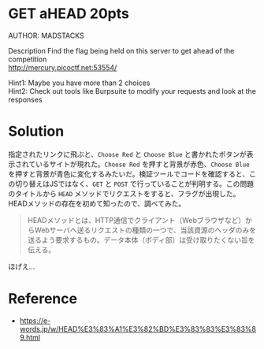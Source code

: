 # GET aHEAD 20pts
AUTHOR: MADSTACKS

Description
Find the flag being held on this server to get ahead of the competition\
http://mercury.picoctf.net:53554/

Hint1: Maybe you have more than 2 choices\
Hint2: Check out tools like Burpsuite to modify your requests and look at the responses

# Solution
指定されたリンクに飛ぶと、`Choose Red` と `Choose Blue` と書かれたボタンが表示されているサイトが現れた。`Choose Red` を押すと背景が赤色、`Choose Blue` を押すと背景が青色に変化するみたいだ。検証ツールでコードを確認すると、この切り替えはJSではなく、`GET` と `POST` で行っていることが判明する。この問題のタイトルから `HEAD` メソッドでリクエストをすると、フラグが出現した。
HEADメソッドの存在を初めて知ったので、調べてみた。
> HEADメソッドとは、HTTP通信でクライアント（Webブラウザなど）からWebサーバへ送るリクエストの種類の一つで、当該資源のヘッダのみを送るよう要求するもの。データ本体（ボディ部）は受け取りたくない旨を伝える。

ほげえ...

# Reference
- https://e-words.jp/w/HEAD%E3%83%A1%E3%82%BD%E3%83%83%E3%83%89.html